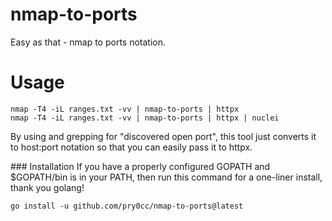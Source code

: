 # nmap-to-ports
Easy as that - nmap to ports notation.

# Usage
```
nmap -T4 -iL ranges.txt -vv | nmap-to-ports | httpx  
nmap -T4 -iL ranges.txt -vv | nmap-to-ports | httpx | nuclei 
```

By using and grepping for "discovered open port", this tool just converts it to host:port notation so that you can easily pass it to httpx.

### Installation
If you have a properly configured GOPATH and $GOPATH/bin is in your PATH, then run this command for a one-liner install, thank you golang!
```
go install -u github.com/pry0cc/nmap-to-ports@latest
```


